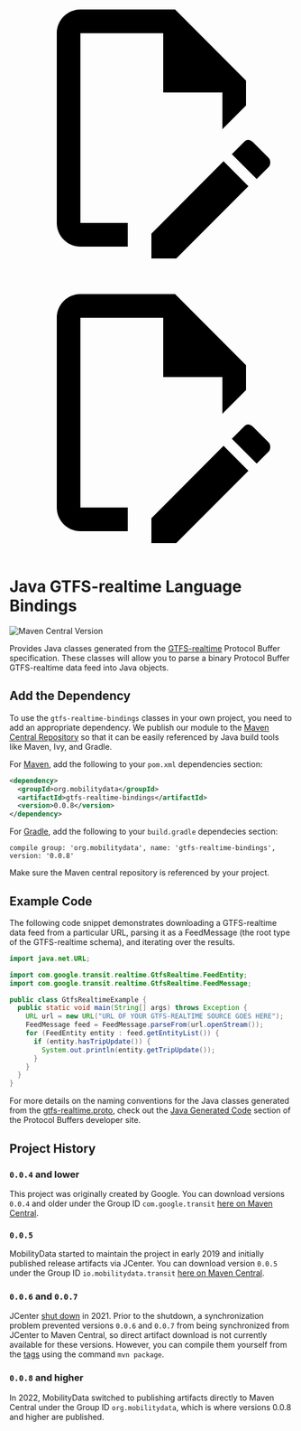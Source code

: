 <a class="pencil-link" href="https://github.com/MobilityData/gtfs-realtime-bindings/edit/master/java/README.md" title="Edit this page" target="_blank">
    <svg class="pencil" xmlns="http://www.w3.org/2000/svg" viewBox="0 0 24 24"><path d="M10 20H6V4h7v5h5v3.1l2-2V8l-6-6H6c-1.1 0-2 .9-2 2v16c0 1.1.9 2 2 2h4v-2m10.2-7c.1 0 .3.1.4.2l1.3 1.3c.2.2.2.6 0 .8l-1 1-2.1-2.1 1-1c.1-.1.2-.2.4-.2m0 3.9L14.1 23H12v-2.1l6.1-6.1 2.1 2.1Z"></path></svg>
  </a>
  
<a class="pencil-link" href="https://github.com/MobilityData/gtfs-realtime-bindings/edit/master/java/README.md" title="Edit this page" target="_blank">
    <svg class="pencil" xmlns="http://www.w3.org/2000/svg" viewBox="0 0 24 24"><path d="M10 20H6V4h7v5h5v3.1l2-2V8l-6-6H6c-1.1 0-2 .9-2 2v16c0 1.1.9 2 2 2h4v-2m10.2-7c.1 0 .3.1.4.2l1.3 1.3c.2.2.2.6 0 .8l-1 1-2.1-2.1 1-1c.1-.1.2-.2.4-.2m0 3.9L14.1 23H12v-2.1l6.1-6.1 2.1 2.1Z"></path></svg>
  </a>
  
# Java GTFS-realtime Language Bindings

![Maven Central Version](https://img.shields.io/maven-central/v/org.mobilitydata/gtfs-realtime-bindings.svg)

Provides Java classes generated from the [GTFS-realtime](https://github.com/google/transit/tree/master/gtfs-realtime)
Protocol Buffer specification.  These classes will allow you to parse a binary Protocol Buffer
GTFS-realtime data feed into Java objects.

## Add the Dependency 

To use the `gtfs-realtime-bindings` classes in your own project, you need to add
an appropriate dependency.  We publish our module to the [Maven Central Repository](http://search.maven.org/)
so that it can be easily referenced by Java build tools like Maven, Ivy, and Gradle.

For [Maven](http://maven.apache.org/), add the following to your `pom.xml`
dependencies section:

```xml
<dependency>
  <groupId>org.mobilitydata</groupId>
  <artifactId>gtfs-realtime-bindings</artifactId>
  <version>0.0.8</version>
</dependency>
```

For [Gradle](https://www.gradle.org/), add the following to your `build.gradle`
dependecies section:

```
compile group: 'org.mobilitydata', name: 'gtfs-realtime-bindings', version: '0.0.8'
```

Make sure the Maven central repository is referenced by your project.

## Example Code

The following code snippet demonstrates downloading a GTFS-realtime data feed
from a particular URL, parsing it as a FeedMessage (the root type of the
GTFS-realtime schema), and iterating over the results.

```java
import java.net.URL;

import com.google.transit.realtime.GtfsRealtime.FeedEntity;
import com.google.transit.realtime.GtfsRealtime.FeedMessage;

public class GtfsRealtimeExample {
  public static void main(String[] args) throws Exception {
    URL url = new URL("URL OF YOUR GTFS-REALTIME SOURCE GOES HERE");
    FeedMessage feed = FeedMessage.parseFrom(url.openStream());
    for (FeedEntity entity : feed.getEntityList()) {
      if (entity.hasTripUpdate()) {
        System.out.println(entity.getTripUpdate());
      }
    }
  }
}
```

For more details on the naming conventions for the Java classes generated from
the [gtfs-realtime.proto](https://github.com/google/transit/blob/master/gtfs-realtime/proto/gtfs-realtime.proto),
check out the [Java Generated Code](https://developers.google.com/protocol-buffers/docs/reference/java-generated)
section of the Protocol Buffers developer site.

## Project History

### `0.0.4` and lower
This project was originally created by Google. You can download versions `0.0.4` and older under the Group ID `com.google.transit` [here on Maven Central](https://search.maven.org/search?q=g:com.google.transit%20AND%20a:gtfs-realtime-bindings).

### `0.0.5`
MobilityData started to maintain the project in early 2019 and initially published release artifacts via JCenter. You can download version `0.0.5` under the Group ID `io.mobilitydata.transit` [here on Maven Central](https://search.maven.org/artifact/io.mobilitydata.transit/gtfs-realtime-bindings).

### `0.0.6` and `0.0.7`
JCenter [shut down](https://jfrog.com/blog/into-the-sunset-bintray-jcenter-gocenter-and-chartcenter/) in 2021. Prior to the shutdown, a synchronization problem prevented versions `0.0.6` and `0.0.7` from being synchronized from JCenter to Maven Central, so direct artifact download is not currently available for these versions. However, you can compile them yourself from the [tags](https://github.com/MobilityData/gtfs-realtime-bindings/tags) using the command `mvn package`.

### `0.0.8` and higher
In 2022, MobilityData switched to publishing artifacts directly to Maven Central under the Group ID `org.mobilitydata`, which is where versions 0.0.8 and higher are published.
